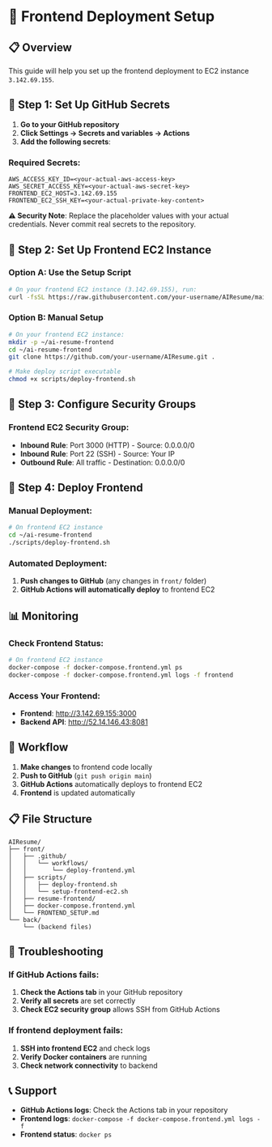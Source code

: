 # 🚀 Frontend Deployment Setup

## 📋 Overview

This guide will help you set up the frontend deployment to EC2 instance `3.142.69.155`.

<!-- Test: Trigger frontend workflow -->
<!-- Second test: Trigger workflow again -->
<!-- Third test: Check Docker build process -->

## 🔧 Step 1: Set Up GitHub Secrets

1. **Go to your GitHub repository**
2. **Click Settings → Secrets and variables → Actions**
3. **Add the following secrets**:

### **Required Secrets:**

```
AWS_ACCESS_KEY_ID=<your-actual-aws-access-key>
AWS_SECRET_ACCESS_KEY=<your-actual-aws-secret-key>
FRONTEND_EC2_HOST=3.142.69.155
FRONTEND_EC2_SSH_KEY=<your-actual-private-key-content>
```

**⚠️ Security Note**: Replace the placeholder values with your actual credentials. Never commit real secrets to the repository.

## 🔧 Step 2: Set Up Frontend EC2 Instance

### **Option A: Use the Setup Script**

```bash
# On your frontend EC2 instance (3.142.69.155), run:
curl -fsSL https://raw.githubusercontent.com/your-username/AIResume/main/front/scripts/setup-frontend-ec2.sh | bash
```

### **Option B: Manual Setup**

```bash
# On your frontend EC2 instance:
mkdir -p ~/ai-resume-frontend
cd ~/ai-resume-frontend
git clone https://github.com/your-username/AIResume.git .

# Make deploy script executable
chmod +x scripts/deploy-frontend.sh
```

## 🔧 Step 3: Configure Security Groups

### **Frontend EC2 Security Group:**
- **Inbound Rule**: Port 3000 (HTTP) - Source: 0.0.0.0/0
- **Inbound Rule**: Port 22 (SSH) - Source: Your IP
- **Outbound Rule**: All traffic - Destination: 0.0.0.0/0

## 🚀 Step 4: Deploy Frontend

### **Manual Deployment:**
```bash
# On frontend EC2 instance
cd ~/ai-resume-frontend
./scripts/deploy-frontend.sh
```

### **Automated Deployment:**
1. **Push changes to GitHub** (any changes in `front/` folder)
2. **GitHub Actions will automatically deploy** to frontend EC2

## 📊 Monitoring

### **Check Frontend Status:**
```bash
# On frontend EC2 instance
docker-compose -f docker-compose.frontend.yml ps
docker-compose -f docker-compose.frontend.yml logs -f frontend
```

### **Access Your Frontend:**
- **Frontend**: http://3.142.69.155:3000
- **Backend API**: http://52.14.146.43:8081

## 🔄 Workflow

1. **Make changes** to frontend code locally
2. **Push to GitHub** (`git push origin main`)
3. **GitHub Actions** automatically deploys to frontend EC2
4. **Frontend** is updated automatically

## 📋 File Structure

```
AIResume/
├── front/
│   ├── .github/
│   │   └── workflows/
│   │       └── deploy-frontend.yml
│   ├── scripts/
│   │   ├── deploy-frontend.sh
│   │   └── setup-frontend-ec2.sh
│   ├── resume-frontend/
│   ├── docker-compose.frontend.yml
│   └── FRONTEND_SETUP.md
└── back/
    └── (backend files)
```

## 🚨 Troubleshooting

### **If GitHub Actions fails:**
1. **Check the Actions tab** in your GitHub repository
2. **Verify all secrets** are set correctly
3. **Check EC2 security group** allows SSH from GitHub Actions

### **If frontend deployment fails:**
1. **SSH into frontend EC2** and check logs
2. **Verify Docker containers** are running
3. **Check network connectivity** to backend

## 📞 Support

- **GitHub Actions logs**: Check the Actions tab in your repository
- **Frontend logs**: `docker-compose -f docker-compose.frontend.yml logs -f`
- **Frontend status**: `docker ps` 